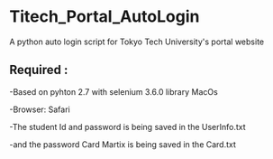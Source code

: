 # Titech_Portal_AutoLogin
A python auto login script for Tokyo Tech University's portal website  

Required :
-----------------------------------------------
-Based on pyhton 2.7 with selenium 3.6.0 library MacOs

-Browser: Safari 

-The student Id and password is being saved in the UserInfo.txt


-and the password Card Martix is being saved in the Card.txt
